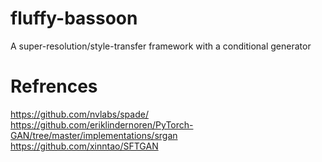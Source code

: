 # fluffy-bassoon
A super-resolution/style-transfer framework with a conditional generator
# Refrences
https://github.com/nvlabs/spade/
https://github.com/eriklindernoren/PyTorch-GAN/tree/master/implementations/srgan
https://github.com/xinntao/SFTGAN
